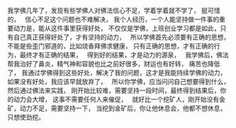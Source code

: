 我学佛几年了，发现有些学佛人对佛法信心不足，学着学着就不学了，
挺可惜的，
&nbsp;
信心不足这个问题也不难解决，
我个人经历，一个人能坚持做一件事的重要动力是，能从这件事里获得好处，
不仅仅是学佛，上班创业学习都是如此，只有自己真正获得好处了，才有坚持的动力，
&nbsp;
所以学佛首先必须要有正确的思想，不能是些歪门邪道的，比如烧香拜佛求健康，
只有正确的思想，才有正确的行为，最终才有正确的结果，
&nbsp;
得到好的结果，才是动力的源泉，
&nbsp;
我学佛后，佛法帮我治好了鼻炎，精气神和容貌也比之前好很多，财运也有好转，
痛苦也降低了，
我通过学佛得到这些好处，解决了我的问题，这才是我能持续学佛的动力，
如果没有好处，我应该早就放弃了，
&nbsp;
所以你学佛，应当问问自己想要得到什么，然后通过佛法来实践，
刚开始比较难，需要坚持一段时间，最终得到结果后，你的动力会大增，
这事不需要任何人来催促，
&nbsp;
就好比一个挖矿人，刚开始没有金矿，动力不足，需要坚持一下，
当挖到金矿后，你让他休息会，他都不想休息，只想使劲挖。
